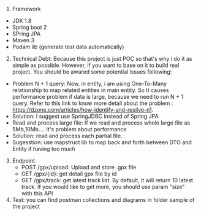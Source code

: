 1. Framework
- JDK 1.8
- Spring boot 2
- SPring JPA
- Maven 3
- Podam lib (generate test data automatically)
  
2. Technical Debt:
  Because this project is just POC so that's why i do it as simple as possible. However, if you want to base on it to   build real project. You should be awared some potential issues following:
  - Problem N + 1 query:
    Now, in entity, i am using One-To-Many relationship to map related entities in main entity. So It causes performance
    problem if data is large, because we need to run N + 1 query. Refer to this link to know more detail about the problem :
    https://dzone.com/articles/how-identify-and-resilve-n1.
  - Solution: I suggest use SpringJDBC instead of Spring JPA
  - Read and process large file:
    If we read and process whole large file as 5Mb,10Mb.... It's problem about performance
  - Solution: read and process each partial file.
  - Sugesstion: use mapstruct lib to map back and forth between DTO and Entity if having too much
3. Endpoint
    - POST /gpx/upload: Upload and store .gpx file
    - GET /gpx/{id}: get detail gpx file by id
    - GET /gpx/track: get latest track list. By default, it will return 10 latest track. If you would like to get more, you           should use param "size" with this API
4. Test: you can find postman collections and diagrams in folder sample of the project

